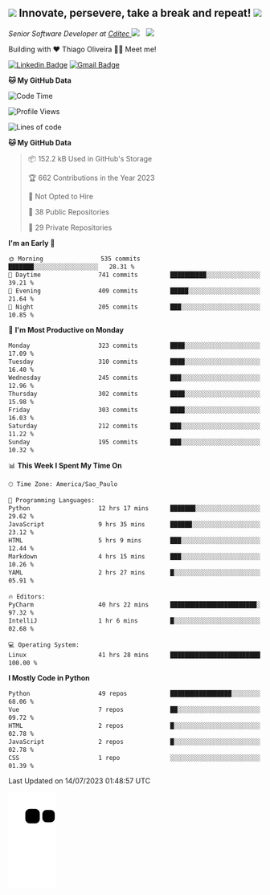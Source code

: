<h2><img src="https://emojis.slackmojis.com/emojis/images/1531849430/4246/blob-sunglasses.gif?1531849430" width="30"/> Innovate, persevere, take a break and repeat! <img src="https://media.giphy.com/media/12oufCB0MyZ1Go/giphy.gif" width="50"></h2>
<img align='right' src="https://media.giphy.com/media/M9gbBd9nbDrOTu1Mqx/giphy.gif" width="230">
<p><em>Senior Software Developer at <a href="https://www.cditec.com.br/">Cditec
</a><img src="https://media.giphy.com/media/WUlplcMpOCEmTGBtBW/giphy.gif" width="30"> 
</em></p>



Building with ❤️ Thiago Oliveira 👋🏽 Meet me!

[![Linkedin Badge](https://img.shields.io/badge/-Thiago-blue?style=flat-square&logo=Linkedin&logoColor=white&link=https://www.linkedin.com/in/tgmarinho/)](https://www.linkedin.com/in/thiagoceconelo/) 
[![Gmail Badge](https://img.shields.io/badge/-thiceconelo@gmail.com-c14438?style=flat-square&logo=Gmail&logoColor=white&link=mailto:thiceconelo@gmail.com)](mailto:thiceconelo@gmail.com)

</em></p>

<!-- <span style="height ">
![Anurag's GitHub stats](https://github-readme-stats.vercel.app/api?username=arthurspk&show_icons=true&theme=tokyonight)
</span> -->

**🐱 My GitHub Data** 
<!--START_SECTION:waka-->
![Code Time](http://img.shields.io/badge/Code%20Time-277%20hrs%2011%20mins-blue)

![Profile Views](http://img.shields.io/badge/Profile%20Views-8-blue)

![Lines of code](https://img.shields.io/badge/From%20Hello%20World%20I%27ve%20Written-3.4%20million%20lines%20of%20code-blue)

**🐱 My GitHub Data** 

> 📦 152.2 kB Used in GitHub's Storage 
 > 
> 🏆 662 Contributions in the Year 2023
 > 
> 🚫 Not Opted to Hire
 > 
> 📜 38 Public Repositories 
 > 
> 🔑 29 Private Repositories 
 > 
**I'm an Early 🐤** 

```text
🌞 Morning                535 commits         ███████░░░░░░░░░░░░░░░░░░   28.31 % 
🌆 Daytime                741 commits         ██████████░░░░░░░░░░░░░░░   39.21 % 
🌃 Evening                409 commits         █████░░░░░░░░░░░░░░░░░░░░   21.64 % 
🌙 Night                  205 commits         ███░░░░░░░░░░░░░░░░░░░░░░   10.85 % 
```
📅 **I'm Most Productive on Monday** 

```text
Monday                   323 commits         ████░░░░░░░░░░░░░░░░░░░░░   17.09 % 
Tuesday                  310 commits         ████░░░░░░░░░░░░░░░░░░░░░   16.40 % 
Wednesday                245 commits         ███░░░░░░░░░░░░░░░░░░░░░░   12.96 % 
Thursday                 302 commits         ████░░░░░░░░░░░░░░░░░░░░░   15.98 % 
Friday                   303 commits         ████░░░░░░░░░░░░░░░░░░░░░   16.03 % 
Saturday                 212 commits         ███░░░░░░░░░░░░░░░░░░░░░░   11.22 % 
Sunday                   195 commits         ███░░░░░░░░░░░░░░░░░░░░░░   10.32 % 
```


📊 **This Week I Spent My Time On** 

```text
🕑︎ Time Zone: America/Sao_Paulo

💬 Programming Languages: 
Python                   12 hrs 17 mins      ███████░░░░░░░░░░░░░░░░░░   29.62 % 
JavaScript               9 hrs 35 mins       ██████░░░░░░░░░░░░░░░░░░░   23.12 % 
HTML                     5 hrs 9 mins        ███░░░░░░░░░░░░░░░░░░░░░░   12.44 % 
Markdown                 4 hrs 15 mins       ███░░░░░░░░░░░░░░░░░░░░░░   10.26 % 
YAML                     2 hrs 27 mins       █░░░░░░░░░░░░░░░░░░░░░░░░   05.91 % 

🔥 Editors: 
PyCharm                  40 hrs 22 mins      ████████████████████████░   97.32 % 
IntelliJ                 1 hr 6 mins         █░░░░░░░░░░░░░░░░░░░░░░░░   02.68 % 

💻 Operating System: 
Linux                    41 hrs 28 mins      █████████████████████████   100.00 % 
```

**I Mostly Code in Python** 

```text
Python                   49 repos            █████████████████░░░░░░░░   68.06 % 
Vue                      7 repos             ██░░░░░░░░░░░░░░░░░░░░░░░   09.72 % 
HTML                     2 repos             █░░░░░░░░░░░░░░░░░░░░░░░░   02.78 % 
JavaScript               2 repos             █░░░░░░░░░░░░░░░░░░░░░░░░   02.78 % 
CSS                      1 repo              ░░░░░░░░░░░░░░░░░░░░░░░░░   01.39 % 
```




 Last Updated on 14/07/2023 01:48:57 UTC
<!--END_SECTION:waka-->

![Snake animation](https://github.com/rafaballerini/rafaballerini/blob/output/github-contribution-grid-snake.svg)


<!---
ceconelo/ceconelo is a ✨ special ✨ repository because its `README.md` (this file) appears on your GitHub profile.
You can click the Preview link to take a look at your changes.
--->
